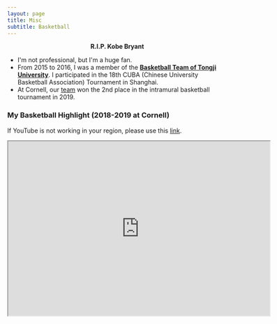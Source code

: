 ```yaml
---
layout: page
title: Misc
subtitle: Basketball
---
```

<center><b>R.I.P. Kobe Bryant</b></center>


- I'm not professional, but I'm a huge fan.
- From 2015 to 2016, I was a member of the [**Basketball Team of Tongji University**](img/basketball/tongji_basketball.jpg). I participated in the 18th CUBA (Chinese University Basketball Association) Tournament in Shanghai.
- At Cornell, our [team](img/basketball/cornell_basketball.jpeg) won the 2nd place in the intramural basketball tournament in 2019.


### My Basketball Highlight (2018-2019 at Cornell)
If YouTube is not working in your region, please use this [link](https://www.bilibili.com/video/av81081886/).
<p>
    <iframe width="600" height = "400" src="https://www.youtube.com/embed/uz4xyalx8dU" alt = "Basketball Clips">

    </iframe>
</p>

Video clips credit to Jin Shang.
